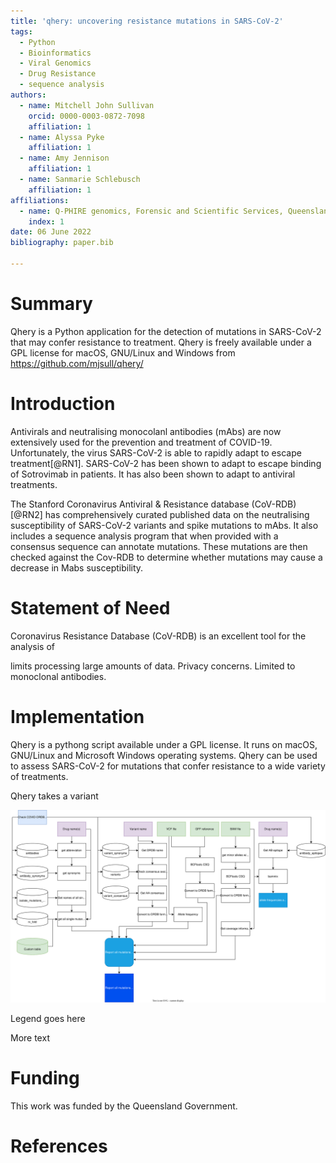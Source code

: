 ```yaml
---
title: 'qhery: uncovering resistance mutations in SARS-CoV-2'
tags:
  - Python
  - Bioinformatics
  - Viral Genomics
  - Drug Resistance
  - sequence analysis
authors:
  - name: Mitchell John Sullivan
    orcid: 0000-0003-0872-7098
    affiliation: 1
  - name: Alyssa Pyke
    affiliation: 1
  - name: Amy Jennison
    affiliation: 1
  - name: Sanmarie Schlebusch
    affiliation: 1
affiliations:
  - name: Q-PHIRE genomics, Forensic and Scientific Services, Queensland Health
    index: 1
date: 06 June 2022
bibliography: paper.bib

---
```


# Summary
Qhery is a Python application for the detection of mutations in SARS-CoV-2 that
may confer resistance to treatment. Qhery is freely available under a GPL license
for macOS, GNU/Linux and Windows from https://github.com/mjsull/qhery/


# Introduction 

Antivirals and neutralising monocolanl antibodies (mAbs) are now extensively
used for the prevention and treatment of COVID-19. Unfortunately, the virus
SARS-CoV-2 is able to rapidly adapt to escape treatment[@RN1]. SARS-CoV-2 has been
shown to adapt to escape binding of Sotrovimab in patients. It has also been shown
to adapt to antiviral treatments.

The Stanford Coronavirus Antiviral & Resistance database (CoV-RDB)[@RN2] has comprehensively 
curated published data on the neutralising susceptibility of SARS-CoV-2 variants and
spike mutations to mAbs. It also includes a sequence analysis program that when provided
with a consensus sequence can annotate mutations. These mutations are then checked against
the Cov-RDB to determine whether mutations may cause a decrease in Mabs susceptibility.

# Statement of Need
Coronavirus Resistance Database (CoV-RDB) is an excellent tool for the analysis of

limits processing large amounts of data. Privacy concerns. Limited to monoclonal antibodies.



# Implementation

Qhery is a pythong script available under a GPL license. It runs on macOS, GNU/Linux
and Microsoft Windows operating systems. Qhery can be used to assess SARS-CoV-2 for
mutations that confer resistance to a wide variety of treatments. 

Qhery takes a variant 


![Flowchart of qhery](https://github.com/mjsull/qhery/blob/main/paper/flowchart.svg?raw=true)

Legend goes here

More text



# Funding
This work was funded by the Queensland Government.

# References